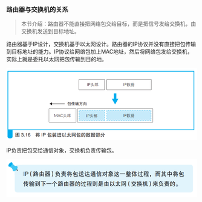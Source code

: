 ### 路由器与交换机的关系

> 本节介绍：路由器不能直接把网络包交给目标，而是把信号发给交换机，由交换机发送到目标地址。

路由器基于IP设计，交换机基于以太网设计。路由器的IP协议并没有直接把包传输到目标地址的能力。IP协议给网络包加上MAC地址，然后将网络包发给交换机，实际上就是委托以太网把包传输到目的地。

![tip](img/image90.png)

IP负责把包交给通信对象，交换机负责传输包。

![tip](img/image91.png)

